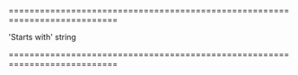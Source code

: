 <!--**
/*-------------------------------------------
    Auto-generated file. Do not modify.
-------------------------------------------

**-->
===========================================================================
<!--default-->'Starts with'<!--/default-->
<!--type-->string<!--/type-->
===========================================================================

<!--shortDescription-->

<!--/shortDescription-->

<!--fullDescription-->

<!--/fullDescription-->